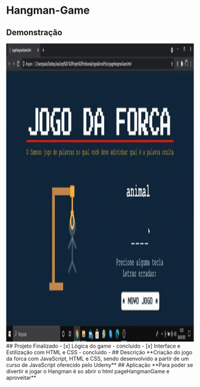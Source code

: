 # Hangman-Game
## Demonstração
<img src="https://github.com/Pauloh8190sousa/Hangman-Game/blob/main/demonstration/example%20game.gif" width="600" height="800" />
## Projeto Finalizado
- [x] Lógica do game - concluido
- [x] Interface e Estilização com HTML e CSS - concluido 
- ## Descrição
**Criação do jogo da forca com JavaScript, HTML e CSS, sendo desenvolvido a partir de um curso de JavaScript oferecido pelo Udemy**
## Aplicação
**Para poder se divertir e jogar o Hangman é so abrir o html pageHangmanGame e aproveitar**

